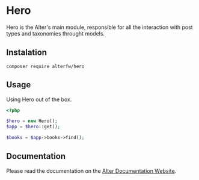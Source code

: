 Hero
=========

Hero is the Alter's main module, responsible for all the interaction with post types and taxonomies throught models.

## Instalation

    composer require alterfw/hero

## Usage

Using Hero out of the box.

```php
<?php

$hero = new Hero();
$app = $hero::get();

$books = $app->books->find();

```


## Documentation

Please read the documentation on the [Alter Documentation Website](http://alter-framework.readthedocs.org/en/latest/models.html).

